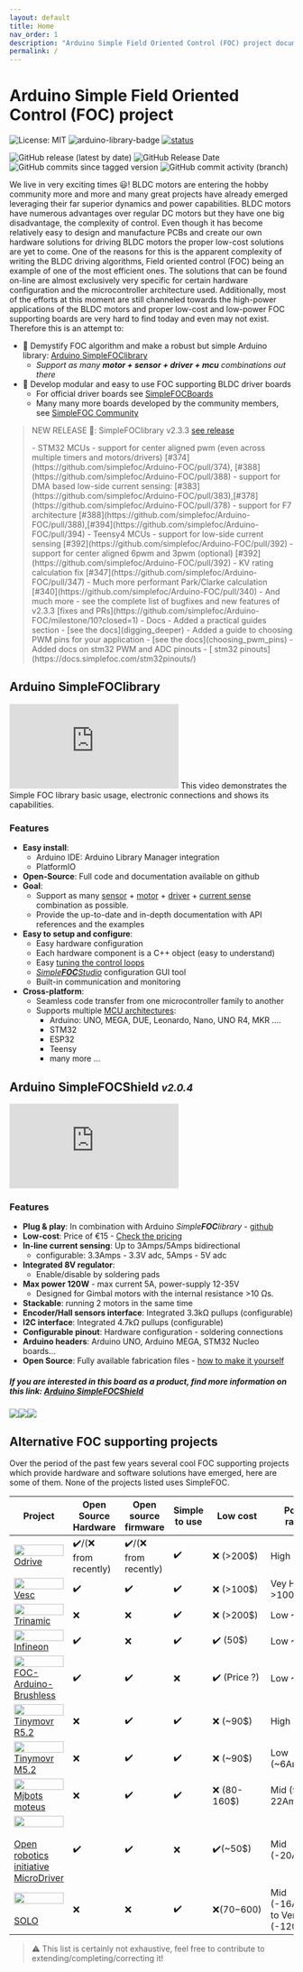 ```yaml
---
layout: default
title: Home
nav_order: 1
description: "Arduino Simple Field Oriented Control (FOC) project documentation."
permalink: /
---
```

# Arduino Simple Field Oriented Control (FOC) project

![License: MIT](https://img.shields.io/badge/License-MIT-yellow.svg)
![arduino-library-badge](https://www.ardu-badge.com/badge/Simple%20FOC.svg?)
[![status](https://joss.theoj.org/papers/4382445f249e064e9f0a7f6c1bb06b1d/status.svg)](https://joss.theoj.org/papers/4382445f249e064e9f0a7f6c1bb06b1d)

![GitHub release (latest by date)](https://img.shields.io/github/v/release/simplefoc/arduino-foc)
![GitHub Release Date](https://img.shields.io/github/release-date/simplefoc/arduino-foc?color=blue)
![GitHub commits since tagged version](https://img.shields.io/github/commits-since/simplefoc/arduino-foc/latest/dev)
![GitHub commit activity (branch)](https://img.shields.io/github/commit-activity/m/simplefoc/arduino-foc/dev)

We live in very exciting times 😃! BLDC motors are entering the hobby community more and more and many great projects have already emerged leveraging their far superior dynamics and power capabilities. BLDC motors have numerous advantages over regular DC motors but they have one big disadvantage, the complexity of control. Even though it has become relatively easy to design and manufacture PCBs and create our own hardware solutions for driving BLDC motors the proper low-cost solutions are yet to come. One of the reasons for this is the apparent complexity of writing the BLDC driving algorithms, Field oriented control (FOC) being an example of one of the most efficient ones.
The solutions that can be found on-line are almost exclusively very specific for certain hardware configuration and the microcontroller architecture used.
Additionally, most of the efforts at this moment are still channeled towards the high-power applications of the BLDC motors and proper low-cost and low-power FOC supporting boards are very hard to find today and even may not exist. <br>
Therefore this is an attempt to: 
- 🎯 Demystify FOC algorithm and make a robust but simple Arduino library: [Arduino <span class="simple">Simple<span class="foc">FOC</span>library</span>](https://docs.simplefoc.com/arduino_simplefoc_library_showcase)
  - <i>Support as many <b>motor + sensor + driver + mcu</b> combinations out there</i>
- 🎯 Develop modular and easy to use FOC supporting BLDC driver boards
   - For official driver boards see [<span class="simple">Simple<span class="foc">FOC</span>Boards</span>](https://docs.simplefoc.com/boards)
   - Many many more boards developed by the community members, see [<span class="simple">Simple<span class="foc">FOC</span> Community</span>](https://community.simplefoc.com/)

<blockquote class="info" markdown="1">
   <p class="heading">NEW RELEASE 📢: <span class="simple">Simple<span class="foc">FOC</span>library</span> v2.3.3 <a href="https://github.com/simplefoc/Arduino-FOC/releases/tag/v2.3.3">see release</a></p>
 - STM32 MCUs
   - support for center aligned pwm (even across multiple timers and motors/drivers) [#374](https://github.com/simplefoc/Arduino-FOC/pull/374), [#388](https://github.com/simplefoc/Arduino-FOC/pull/388)
   - support for DMA based low-side current sensing: [#383](https://github.com/simplefoc/Arduino-FOC/pull/383),[#378](https://github.com/simplefoc/Arduino-FOC/pull/378)
   - support for F7 architecture [#388](https://github.com/simplefoc/Arduino-FOC/pull/388),[#394](https://github.com/simplefoc/Arduino-FOC/pull/394)
- Teensy4 MCUs
   - support for low-side current sensing [#392](https://github.com/simplefoc/Arduino-FOC/pull/392)
   - support for center aligned 6pwm and 3pwm (optional) [#392](https://github.com/simplefoc/Arduino-FOC/pull/392)
 - KV rating calculation fix [#347](https://github.com/simplefoc/Arduino-FOC/pull/347)
 - Much more performant Park/Clarke calculation  [#340](https://github.com/simplefoc/Arduino-FOC/pull/340)
 - And much more - see the complete list of bugfixes and new features of v2.3.3 [fixes and PRs](https://github.com/simplefoc/Arduino-FOC/milestone/10?closed=1)
 - Docs
   - Added a practical guides section - [see the docs](digging_deeper)
   - Added a guide to choosing PWM pins for your application - [see the docs](choosing_pwm_pins)
   - Added docs on stm32 PWM and ADC pinouts - [ <i class="fa fa-sm fa-book"></i> stm32 pinouts](https://docs.simplefoc.com/stm32pinouts/)
</blockquote>

## Arduino <span class="simple">Simple<span class="foc">FOC</span>library</span>
<iframe class="youtube"  src="https://www.youtube.com/embed/Y5kLeqTc6Zk" frameborder="0" allow="accelerometer; autoplay; encrypted-media; gyroscope; picture-in-picture" allowfullscreen></iframe>
This video demonstrates the Simple FOC library basic usage, electronic connections and shows its capabilities.

### Features
- **Easy install**: 
   - Arduino IDE: Arduino Library Manager integration
   - PlatformIO
- **Open-Source**: Full code and documentation available on github
- **Goal**: 
   - Support as many [sensor](position_sensors) + [motor](motors) + [driver](drivers) + [current sense](current_sense)   combination as possible.
   - Provide the up-to-date and in-depth documentation with API references and the examples
- **Easy to setup and configure**: 
   - Easy hardware configuration 
   - Each hardware component is a C++ object (easy to understand) 
   - Easy [tuning the control loops](motion_control)
   - [*Simple**FOC**Studio*](studio) configuration GUI tool
   - Built-in communication and monitoring
- **Cross-platform**:
   - Seamless code transfer from one microcontroller family to another 
   - Supports multiple [MCU architectures](microcontrollers):
      - Arduino: UNO, MEGA, DUE, Leonardo, Nano, UNO R4, MKR ....
      - STM32
      - ESP32
      - Teensy
      - many more ...


## Arduino <span class="simple">Simple<span class="foc">FOC</span>Shield</span> <i><small>v2.0.4</small></i>
<iframe class="youtube"  src="https://www.youtube.com/embed/G5pbo0C6ujE" frameborder="0" allow="accelerometer; autoplay; encrypted-media; gyroscope; picture-in-picture" allowfullscreen></iframe>

### Features
- **Plug & play**: In combination with Arduino *Simple**FOC**library* - [github](https://github.com/simplefoc/Arduino-FOC)
- **Low-cost**: Price of €15 - [Check the pricing](https://www.simplefoc.com/shop) 
- **In-line current sensing**: Up to 3Amps/5Amps bidirectional
   - configurable: 3.3Amps - 3.3V adc, 5Amps - 5V adc
- **Integrated 8V regulator**: 
   - Enable/disable by soldering pads
- **Max power 120W** - max current 5A, power-supply 12-35V
   - Designed for Gimbal motors with the internal resistance >10 Ωs. 
- **Stackable**: running 2 motors in the same time
- **Encoder/Hall sensors interface**: Integrated 3.3kΩ pullups (configurable)
- **I2C interface**: Integrated 4.7kΩ pullups (configurable)
- **Configurable pinout**: Hardware configuration - soldering connections
- **Arduino headers**: Arduino UNO, Arduino MEGA, STM32 Nucleo boards...
- **Open Source**: Fully available fabrication files - [how to make it yourself](arduino_simplefoc_shield_fabrication)

##### If you are interested in this board as a product, find more information on this link: [Arduino <span class="simple">Simple<span class="foc">FOC</span>Shield</span>](https://simplefoc.com/simplefoc_shield_product)


<p><img src="extras/Images/simple_foc_shield_v13_small.gif" class="img200" ><img src="https://simplefoc.com/assets/img/v1.jpg" class="img200 img_half" ><img src="https://simplefoc.com/assets/img/v2.jpg" class="img200 img_half" ></p>

## Alternative FOC supporting projects
Over the period of the past few years several cool FOC supporting projects which provide hardware and software solutions have emerged, here are some of them. None of the projects listed uses <span class="simple">Simple<span class="foc">FOC</span></span>. 



Project | Open Source Hardware | Open source firmware | Simple to use | Low cost | Power rating | Stepper Support 
--- | --- | --- | --- | ---  | ---  | --- 
<img src="https://images.squarespace-cdn.com/content/v1/58aff26de4fcb53b5efd2f02/1523147803002-0OYG383CVIPARMB6Y9IT/ODrive_v34%400%2C5x.jpg?format=500w" style="width:100%;max-width:100px"  > <br><a href="https://odriverobotics.com/" >Odrive</a> | ✔️/(❌ from recently) |  ✔️/(❌ from recently) |  ✔️ |  ❌ (>200$) | High >50A | ❌
<img src="extras/Images/vesc.jpg" style="width:100%;max-width:100px"  > <br><a href="https://github.com/vedderb/bldc">Vesc </a> | ✔️ |  ✔️ |  ✔️ |  ❌ (>100$) | Vey High >100A | ❌
<img src="https://i3.ytimg.com/vi/g2BHEdvW9bU/maxresdefault.jpg" style="width:100%;max-width:100px"  ><br><a href="https://www.youtube.com/watch?v=g2BHEdvW9bU">Trinamic</a> | ❌ | ❌ | ✔️ |  ❌ (>200$) | Low ~10A | ✔️
<img src="https://www.infineon.com/export/sites/default/_images/product/evaluation-boards/BLDC_Motor_Shild_with_TLE9879QXA40.jpg_1711722916.jpg" style="width:100%;max-width:100px"  ><br><a href="https://www.infineon.com/cms/en/product/evaluation-boards/bldc_shield_tle9879/" >Infineon</a> |  ✔️ | ❌ | ✔️ | ✔️ (50$) | Low ~10A | ❌
<img src="https://hackster.imgix.net/uploads/attachments/998086/dev_kit_89eygMekks.jpg?auto=compress%2Cformat&w=1280&h=960&fit=max" style="width:100%;max-width:100px"  ><br><a href="https://github.com/gouldpa/FOC-Arduino-Brushless">FOC-Arduino-Brushless</a>  | ✔️ | ✔️ | ❌ |✔️ (Price ?) | Low ~10A |  ❌
<img src="https://tinymovr.com/cdn/shop/files/DSC_0940.jpg?v=1696112543&width=713" style="width:100%;max-width:100px"  ><br><a href="https://tinymovr.com/">Tinymovr R5.2</a> | ❌ | ✔️|✔️ | ❌ (~90$)  | High (~30A) |  ❌
<img src="https://tinymovr.com/cdn/shop/products/DSC_0886.jpg?v=1678819186&width=713" style="width:100%;max-width:100px"  ><br><a href="https://tinymovr.com/">Tinymovr M5.2</a> | ❌ | ✔️ |✔️ | ❌ (~90$) | Low (~6Amps) |  ❌
<img src="https://mjbots.com/cdn/shop/products/20220502-moteus-r411-front_f9302d22-7614-4dbf-ac64-f6dd42934abb.jpg?v=1688601264&width=750" style="width:100%;max-width:100px"> <br><a href="https://mjbots.com/">Mjbots moteus</a> | ❌ | ✔️ |✔️|  ❌ (80-160$)  | Mid (9-22Amps) |  ❌
<img src="https://raw.githubusercontent.com/open-dynamic-robot-initiative/open_robot_actuator_hardware/master/electronics/micro_driver_electronics/images/micro_driver_v2_1.jpg" style="width:100%;max-width:100px"> <br><br><a href="https://github.com/open-dynamic-robot-initiative/open-motor-driver-initiative">Open robotics initiative <br> MicroDriver</a> | ✔️ | ✔️ |❌ | ✔️(~50$)  | Mid (-20Amps) |  ❌
<img src="https://www.solomotorcontrollers.com/wp-content/uploads/2023/08/SOLO-MINI.png" style="width:100%;max-width:100px"> <br><br><a href="https://www.solomotorcontrollers.com/shop/">SOLO</a> | ❌ | ❌ |✔️ | ❌(70$-600$)  | Mid (-16Amps) to Very high (-120Amps) |  ❌


<blockquote class="warning">
⚠️ This list is certainly not exhaustive, feel free to contribute to extending/completing/correcting it! 
</blockquote>



